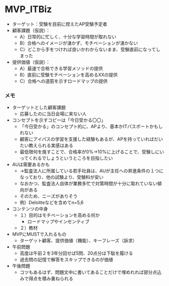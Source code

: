 # MVP_ITBiz
- ターゲット：受験を目前に控えたAP受験予定者
- 顧客課題（仮説）：
  - A）日常的に忙しく、十分な学習時間が取れない
  - B）合格へのイメージが湧かず、モチベーションが湧かない
  - C）どこから手をつければ良いかわからないまま、受験直前になってしまった
- 提供価値（仮説）：
  - A）最速で合格できる学習メソッドの提供
  - B）直前に受験モチベーションを高めるXXの提供
  - C）合格への道筋を示すロードマップの提供

### メモ
- ターゲットとした顧客課題
  - 応募したのに当日会場に来ない人
- コンセプトを示すコピーは「今日受かる〇〇」
  - 「今日受かる」のコンセプト的に、APより、基本かITパスポートかもしれない
  - 顧客にアイパスの学習を支援した経験もあるが、APを持っていればだいたい教えられる実感はある
  - 最低限何を施すことで、合格率が0%→10%に上げることで、受験しにいってくれるでしょうというところを目指したい
- AUは需要あるかも
  - →監査法人に所属している若手社員は、AUが主任への昇進条件の１つになっており、他の試験より、受験料が安い
  - なおかつ、監査法人自体が業務多忙で対策時間が十分に取れていない傾向がある
  - そのため、ニーズがありそう
  - 例）Deloitteなどを含めてn=5,6
- コンテンツの中身
  - １）目的はモチベーションを高める何か
    - ロードマップやインセンティブ
  - ２）教材
- MVPにMUSTで入れるもの
  - ターゲット顧客、提供価値（機能）、キーフレーズ（訴求）
- 午前問題
  - 高度は午前２を3年分回せば5問、20点分は下駄を履ける
  - 過去問の記憶で解答をスキップできるのが価値
- 午後問題
  - コツもあるはず、問題文中に書いてあることだけで埋めれれば部分点込みで得点を積み重ねられる
